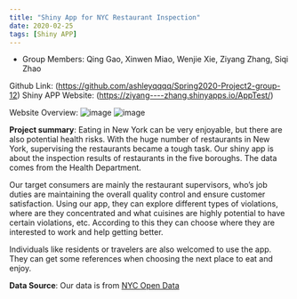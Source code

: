 ```yaml
---
title: "Shiny App for NYC Restaurant Inspection"
date: 2020-02-25
tags: [Shiny APP]
---
```


- Group Members: Qing Gao, Xinwen Miao, Wenjie Xie, Ziyang Zhang, Siqi Zhao

Github Link: (https://github.com/ashleyqqqq/Spring2020-Project2-group-12)
Shiny APP Website: (https://ziyang----zhang.shinyapps.io/AppTest/)

Website Overview:
![image](https://drive.google.com/uc?export=view&id=1aB4gz--MdZB-ZeUMFoRR6QPeLBgRQsjd)
![image](https://drive.google.com/uc?export=view&id=18tlDJ2oqEcrupLBYvfAGpMPGfIxyI6gC)

**Project summary**: Eating in New York can be very enjoyable, but there are also potential health risks. With the huge number of restaurants in New York, supervising the restaurants became a tough task. 
Our shiny app is about the inspection results of restaurants in the five boroughs. The data comes from the Health Department.

Our target consumers are mainly the restaurant supervisors, who’s job duties are maintaining the overall quality   control and ensure customer satisfaction. Using our app, they can explore different types of violations, where     are they concentrated and what cuisines are highly potential to have certain violations, etc. According to this    they can choose where they  are interested to work and help getting better.

Individuals like residents or travelers are also welcomed to use the app. They can get some references when        choosing the next place to eat and enjoy.  

**Data Source**: Our data is from [NYC Open Data](https://opendata.cityofnewyork.us/)